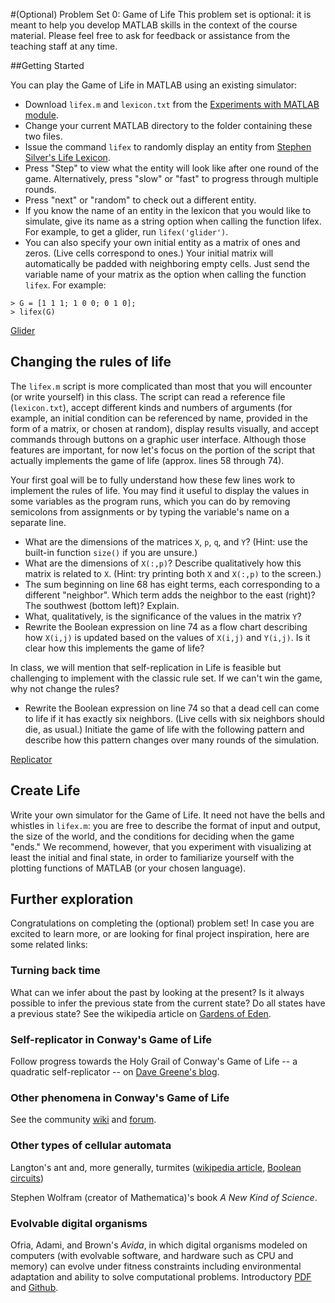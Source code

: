 #(Optional) Problem Set 0: Game of Life
This problem set is optional: it is meant to help you develop MATLAB skills in the context of the course material. Please feel free to ask for feedback or assistance from the teaching staff at any time.

##Getting Started

You can play the Game of Life in MATLAB using an existing simulator:

- Download `lifex.m` and `lexicon.txt` from the [Experiments with MATLAB module](http://www.mathworks.com/moler/exm/exmfilelist.html).
- Change your current MATLAB directory to the folder containing these two files.
- Issue the command `lifex` to randomly display an entity from [Stephen Silver's Life Lexicon](http://www.argentum.freeserve.co.uk/lex_home.htm).
- Press "Step" to view what the entity will look like after one round of the game. Alternatively, press "slow" or "fast" to progress through multiple rounds.
- Press "next" or "random" to check out a different entity.
- If you know the name of an entity in the lexicon that you would like to simulate, give its name as a string option when calling the function lifex. For example, to get a glider, run `lifex('glider')`.
- You can also specify your own initial entity as a matrix of ones and zeros. (Live cells correspond to ones.) Your initial matrix will automatically be padded with neighboring empty cells. Just send the variable name of your matrix as the option when calling the function `lifex`. For example:
```
> G = [1 1 1; 1 0 0; 0 1 0];
> lifex(G)
```
[Glider](glider_screenshot.png)

## Changing the rules of life

The `lifex.m` script is more complicated than most that you will encounter (or write yourself) in this class. The script can read a reference file (`lexicon.txt`), accept different kinds and numbers of arguments (for example, an initial condition can be referenced by name, provided in the form of a matrix, or chosen at random), display results visually, and accept commands through buttons on a graphic user interface. Although those features are important, for now let's focus on the portion of the script that actually implements the game of life (approx. lines 58 through 74).

Your first goal will be to fully understand how these few lines work to implement the rules of life. You may find it useful to display the values in some variables as the program runs, which you can do by removing semicolons from assignments or by typing the variable's name on a separate line.

- What are the dimensions of the matrices `X`, `p`, `q`, and `Y`? (Hint: use the built-in function `size()` if you are unsure.)
- What are the dimensions of `X(:,p)`? Describe qualitatively how this matrix is related to `X`. (Hint: try printing both `X` and `X(:,p)` to the screen.)
- The sum beginning on line 68 has eight terms, each corresponding to a different "neighbor". Which term adds the neighbor to the east (right)? The southwest (bottom left)? Explain.
- What, qualitatively, is the significance of the values in the matrix `Y`?
- Rewrite the Boolean expression on line 74 as a flow chart describing how `X(i,j)` is updated based on the values of `X(i,j)` and `Y(i,j)`. Is it clear how this implements the game of life?

In class, we will mention that self-replication in Life is feasible but challenging to implement with the classic rule set. If we can't win the game, why not change the rules?

- Rewrite the Boolean expression on line 74 so that a dead cell can come to life if it has exactly six neighbors. (Live cells with six neighbors should die, as usual.) Initiate the game of life with the following pattern and describe how this pattern changes over many rounds of the simulation.

[Replicator](replicator_screenshot.png)

## Create Life

Write your own simulator for the Game of Life. It need not have the bells and whistles in `lifex.m`: you are free to describe the format of input and output, the size of the world, and the conditions for deciding when the game "ends." We recommend, however, that you experiment with visualizing at least the initial and final state, in order to familiarize yourself with the plotting functions of MATLAB (or your chosen language).

## Further exploration

Congratulations on completing the (optional) problem set! In case you are excited to learn more, or are looking for final project inspiration, here are some related links:

### Turning back time

What can we infer about the past by looking at the present? Is it always possible to infer the previous state from the current state? Do all states have a previous state? See the wikipedia article on [Gardens of Eden](http://en.wikipedia.org/wiki/Garden_of_Eden_%28cellular_automaton%29).

### Self-replicator in Conway's Game of Life

Follow progress towards the Holy Grail of Conway's Game of Life -- a quadratic self-replicator -- on [Dave Greene's blog](http://conwaylife.com/).

### Other phenomena in Conway's Game of Life

See the community [wiki](http://www.conwaylife.com/wiki/Main_Page) and [forum](http://www.conwaylife.com/forums/).

### Other types of cellular automata

Langton's ant and, more generally, turmites ([wikipedia article](http://en.wikipedia.org/wiki/Langton%27s_ant), [Boolean circuits](http://www.dim.uchile.cl/~anmoreir/oficial/langton_dam.pdf))

Stephen Wolfram (creator of Mathematica)'s book *A New Kind of Science*.

### Evolvable digital organisms

Ofria, Adami, and Brown's *Avida*, in which digital organisms modeled on computers (with evolvable software, and hardware such as CPU and memory) can evolve under fitness constraints including environmental adaptation and ability to solve computational problems. Introductory [PDF](http://www.cse.msu.edu/~ofria/pubs/2009AvidaIntro.pdf) and [Github](https://github.com/devosoft/avida).